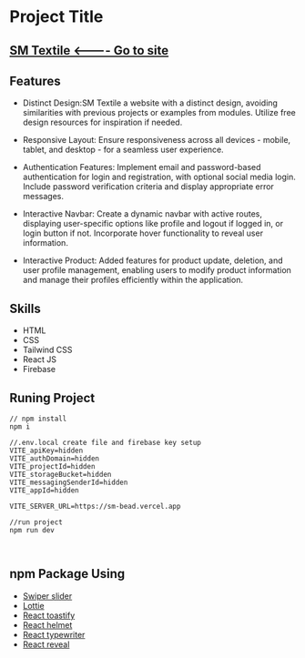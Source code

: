 # Project Title

## [SM Textile <---- Go to site](https://sm-textile-ef353.web.app/)

## Features

 - Distinct Design:SM Textile a website with a distinct design, avoiding similarities with previous projects or examples from modules. Utilize free design resources for inspiration if needed.

 - Responsive Layout: Ensure responsiveness across all devices - mobile, tablet, and desktop - for a seamless user experience.

 - Authentication Features: Implement email and password-based authentication for login and registration, with optional social media login. Include password verification criteria and display appropriate error messages.

 - Interactive Navbar: Create a dynamic navbar with active routes, displaying user-specific options like profile and logout if logged in, or login button if not. Incorporate hover functionality to reveal user information.

 - Interactive Product: Added features for product update, deletion, and user profile management, enabling users to modify product information and manage their profiles efficiently within the application.

## Skills
 - HTML
 - CSS
 - Tailwind CSS
 - React JS
 - Firebase

## Runing Project 
```
// npm install
npm i

//.env.local create file and firebase key setup
VITE_apiKey=hidden
VITE_authDomain=hidden
VITE_projectId=hidden
VITE_storageBucket=hidden
VITE_messagingSenderId=hidden
VITE_appId=hidden

VITE_SERVER_URL=https://sm-bead.vercel.app

//run project
npm run dev



```

## npm Package Using


- [Swiper slider](https://swiperjs.com/)
- [Lottie](https://www.npmjs.com/package/lottie-react)
- [React toastify](https://www.npmjs.com/package/react-toastify)
- [React helmet](https://www.npmjs.com/package/react-helmet-async)
- [React typewriter](https://www.npmjs.com/package/react-simple-typewriter)
- [React reveal](https://www.npmjs.com/package/react-awesome-reveal)
